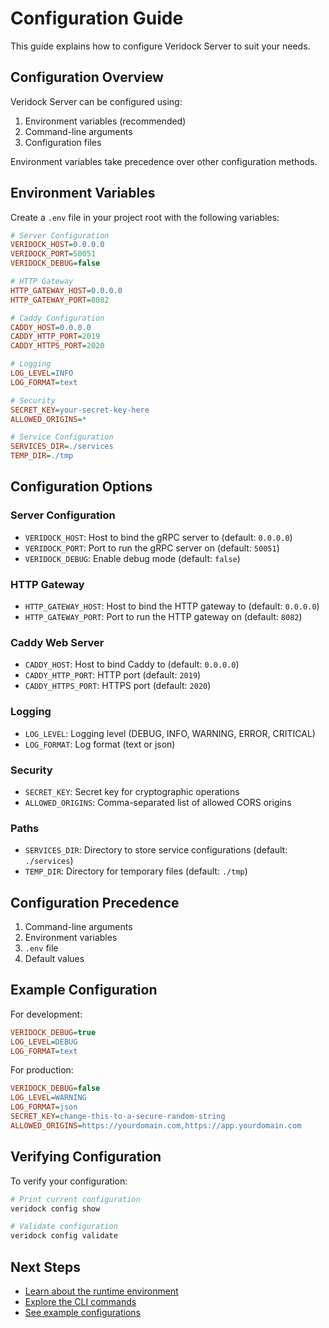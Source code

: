 # Configuration Guide

This guide explains how to configure Veridock Server to suit your needs.

## Configuration Overview

Veridock Server can be configured using:

1. Environment variables (recommended)
2. Command-line arguments
3. Configuration files

Environment variables take precedence over other configuration methods.

## Environment Variables

Create a `.env` file in your project root with the following variables:

```ini
# Server Configuration
VERIDOCK_HOST=0.0.0.0
VERIDOCK_PORT=50051
VERIDOCK_DEBUG=false

# HTTP Gateway
HTTP_GATEWAY_HOST=0.0.0.0
HTTP_GATEWAY_PORT=8082

# Caddy Configuration
CADDY_HOST=0.0.0.0
CADDY_HTTP_PORT=2019
CADDY_HTTPS_PORT=2020

# Logging
LOG_LEVEL=INFO
LOG_FORMAT=text

# Security
SECRET_KEY=your-secret-key-here
ALLOWED_ORIGINS=*

# Service Configuration
SERVICES_DIR=./services
TEMP_DIR=./tmp
```

## Configuration Options

### Server Configuration

- `VERIDOCK_HOST`: Host to bind the gRPC server to (default: `0.0.0.0`)
- `VERIDOCK_PORT`: Port to run the gRPC server on (default: `50051`)
- `VERIDOCK_DEBUG`: Enable debug mode (default: `false`)

### HTTP Gateway

- `HTTP_GATEWAY_HOST`: Host to bind the HTTP gateway to (default: `0.0.0.0`)
- `HTTP_GATEWAY_PORT`: Port to run the HTTP gateway on (default: `8082`)

### Caddy Web Server

- `CADDY_HOST`: Host to bind Caddy to (default: `0.0.0.0`)
- `CADDY_HTTP_PORT`: HTTP port (default: `2019`)
- `CADDY_HTTPS_PORT`: HTTPS port (default: `2020`)

### Logging

- `LOG_LEVEL`: Logging level (DEBUG, INFO, WARNING, ERROR, CRITICAL)
- `LOG_FORMAT`: Log format (text or json)

### Security

- `SECRET_KEY`: Secret key for cryptographic operations
- `ALLOWED_ORIGINS`: Comma-separated list of allowed CORS origins

### Paths

- `SERVICES_DIR`: Directory to store service configurations (default: `./services`)
- `TEMP_DIR`: Directory for temporary files (default: `./tmp`)

## Configuration Precedence

1. Command-line arguments
2. Environment variables
3. `.env` file
4. Default values

## Example Configuration

For development:

```ini
VERIDOCK_DEBUG=true
LOG_LEVEL=DEBUG
LOG_FORMAT=text
```

For production:

```ini
VERIDOCK_DEBUG=false
LOG_LEVEL=WARNING
LOG_FORMAT=json
SECRET_KEY=change-this-to-a-secure-random-string
ALLOWED_ORIGINS=https://yourdomain.com,https://app.yourdomain.com
```

## Verifying Configuration

To verify your configuration:

```bash
# Print current configuration
veridock config show

# Validate configuration
veridock config validate
```

## Next Steps

- [Learn about the runtime environment](../guides/runtime.md)
- [Explore the CLI commands](../guides/cli.md)
- [See example configurations](../examples/)
